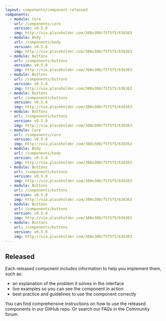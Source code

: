 ```yaml
---
layout: components/component-released
components:
  - module: Core
    url: /components/core
    version: v0.5.0
    img: http://via.placeholder.com/300x300/f5f5f5/636363
  - module: Body
    url: /components/body
    version: v0.5.0
    img: http://via.placeholder.com/300x300/f5f5f5/636363
  - module: Buttons
    url: /components/buttons
    version: v0.5.0
    img: http://via.placeholder.com/300x300/f5f5f5/636363
  - module: Buttons
    url: /components/buttons
    version: v0.5.0
    img: http://via.placeholder.com/300x300/f5f5f5/636363
  - module: Buttons
    url: /components/buttons
    version: v0.5.0
    img: http://via.placeholder.com/300x300/f5f5f5/636363
  - module: Buttons
    url: /components/buttons
    version: v0.5.0
    img: http://via.placeholder.com/300x300/f5f5f5/636363
  - module: Core
    url: /components/core
    version: v0.5.0
    img: http://via.placeholder.com/300x300/f5f5f5/636363
  - module: Body
    url: /components/body
    version: v0.5.0
    img: http://via.placeholder.com/300x300/f5f5f5/636363
  - module: Buttons
    url: /components/buttons
    version: v0.5.0
    img: http://via.placeholder.com/300x300/f5f5f5/636363
  - module: Buttons
    url: /components/buttons
    version: v0.5.0
    img: http://via.placeholder.com/300x300/f5f5f5/636363
  - module: Buttons
    url: /components/buttons
    version: v0.5.0
    img: http://via.placeholder.com/300x300/f5f5f5/636363
  - module: Buttons
    url: /components/buttons
    version: v0.5.0
    img: http://via.placeholder.com/300x300/f5f5f5/636363
---
```


## Released

Each released component includes information to help you implement them, such as:

- an explanation of the problem it solves in the interface
- live examples so you can see the component in action
- best practice and guidelines to use the component correctly

You can find comprehensive instructions on how to use the released components in our GitHub repo. Or search our FAQs in the Community forum.
